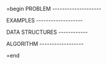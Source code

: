 =begin
PROBLEM --------------------




EXAMPLES -------------------




DATA STRUCTURES ------------




ALGORITHM ------------------





=end
